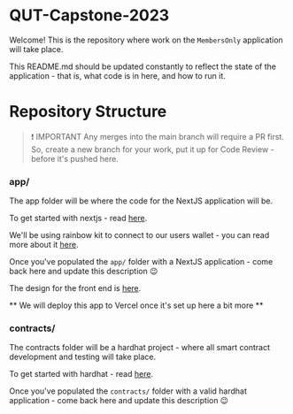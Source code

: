 # QUT-Capstone-2023

Welcome! This is the repository where work on the `MembersOnly` application will take place.

This README.md should be updated constantly to reflect the state of the application - that is, what code is in here, and how to run it.

# Repository Structure

> ❗️ IMPORTANT 
> Any merges into the main branch will require a PR first. So, create a new branch for your work, put it up for Code Review - before it's pushed here.

### app/

The app folder will be where the code for the NextJS application will be.

To get started with nextjs - read [here](https://nextjs.org/docs/getting-started).

We'll be using rainbow kit to connect to our users wallet - you can read more about it [here](https://www.rainbowkit.com/).

Once you've populated the `app/` folder with a NextJS application - come back here and update this description 😉

The design for the front end is [here](https://www.figma.com/proto/7UB73xYEJODrUIKVBBBa8q/MembersOnly?node-id=1-2&scaling=scale-down&page-id=0%3A1&starting-point-node-id=1%3A2).

** We will deploy this app to Vercel once it's set up here a bit more **

### contracts/

The contracts folder will be a hardhat project - where all smart contract development and testing will take place.

To get started with hardhat - read [here](https://hardhat.org/hardhat-runner/docs/getting-started#overview).

Once you've populated the `contracts/` folder with a valid hardhat application - come back here and update this description 😉

